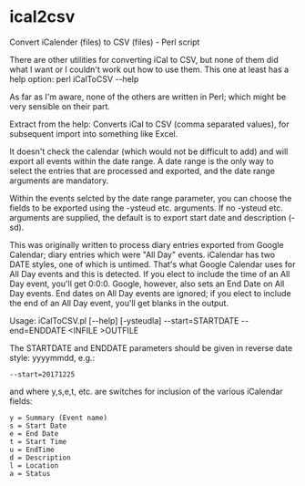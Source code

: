 # ical2csv
Convert iCalender (files) to CSV (files) - Perl script

There are other utilities for converting iCal to CSV, but none of them did what I want or I couldn't work out how to use them. This one at least has a help option: perl iCalToCSV --help

As far as I'm aware, none of the others are written in Perl; which might be very sensible on their part.

Extract from the help:
Converts iCal to CSV (comma separated values), for subsequent import into something like Excel.

It doesn't check the calendar (which would not be difficult to add) and will export all events within the date range. A date range is the only way to select the entries that are processed and exported, and the date range arguments are mandatory.

Within the events selcted by the date range parameter, you can choose the fields to be exported using the -ysteud etc. arguments. If no -ysteud etc. arguments are supplied, the default is to export start date and description (-sd).

This was originally written to process diary entries exported from Google Calendar; diary entries which were "All Day" events. iCalendar has two DATE styles, one of which is untimed. That's what Google Calendar uses for All Day events and this is detected. If you elect to include the time of an All Day event, you'll get 0:0:0. Google, however, also sets an End Date on All Day events. End dates on All Day events are ignored; if you elect to include the end of an All Day event, you'll get blanks in the output.

Usage:
	iCalToCSV.pl [--help] [-ysteudla] --start=STARTDATE --end=ENDDATE \<INFILE \>OUTFILE

The STARTDATE and ENDDATE parameters should be given in reverse date style: yyyymmdd, e.g.:

	--start=20171225

and where y,s,e,t, etc. are switches for inclusion of the various iCalendar fields:

	y = Summary (Event name)
	s = Start Date
	e = End Date
	t = Start Time
	u = EndTime
	d = Description
	l = Location
	a = Status
